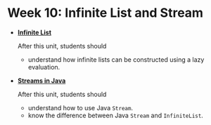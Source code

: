 # Week 10: Infinite List and Stream

<div class="grid cards" markdown>

- [**Infinite List**](../33-infinitelist.md)

    After this unit, students should

    - understand how infinite lists can be constructed using a lazy evaluation.

- [**Streams in Java**](../34-stream.md)

    After this unit, students should

    - understand how to use Java `Stream`.
    - know the difference between Java `Stream` and `InfiniteList`.

</div>
